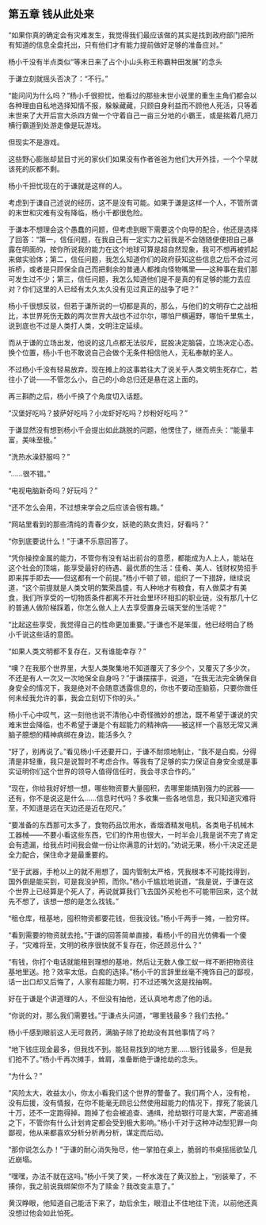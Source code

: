 ## 第五章 钱从此处来
“如果你真的确定会有灾难发生，我觉得我们最应该做的其实是找到政府部门把所有知道的信息全盘托出，只有他们才有能力提前做好足够的准备应对。”

杨小千没有半点类似“等末日来了占个小山头称王称霸种田发展”的念头

于谦立刻就摇头否决了：“不行。”

“能问问为什么吗？”杨小千很担忧，他看过的那些末世小说里的重生主角们都会以各种理由自私地选择知情不报，躲躲藏藏，只顾自身利益而不顾他人死活，只等着末世来了大开后宫大杀四方做一个守着自己一亩三分地的小霸王，或是揣着几把刀横行霸道到处游走像是玩游戏。

但现实不是游戏。

这些野心膨胀却鼠目寸光的家伙们如果没有作者爸爸为他们大开外挂，一个个早就该死的灰都不剩。

杨小千担忧现在的于谦就是这样的人。

考虑到于谦自己述说的经历，这不是没有可能。如果于谦是这样一个人，不管所谓的末世和灾难有没有降临，杨小千都很危险。

于谦本不想理会这个愚蠢的问题，但考虑到眼下需要这个向导的配合，他还是选择了回答：“第一，信任问题，在我自己有一定实力之前我是不会随随便便把自己暴露在明面的，按你所说我的能力在这个地球可算是超自然现象，我可不想再被抓起来做实验体；第二，信任问题，我怎么知道你们的政府获知这些信息之后不会过河拆桥，或者是只顾保全自己而把剩余的普通人都推向怪物嘴里――这种事在我们那可发生过不少；第三，信任问题，我怎么知道他们是不是真的有足够的能力去应对？你们这里的人已经有太久太久没有见过真正的战争了吧？”

杨小千很想反驳，但若于谦所说的一切都是真的，那么，与他们的文明存亡之战相比，本世界死伤无数的两次世界大战也不过尔尔，哪怕尸横遍野，哪怕千里焦土，说到底也不过是人类打人类，文明注定延续。

而从于谦的立场出发，他说的这几点都无法驳斥，屁股决定脑袋，立场决定心态。换个位置，杨小千也不敢说自己会做个无条件相信他人，无私奉献的圣人。

不过杨小千没有轻易放弃，现在摊上的这事若往大了说关乎人类文明生死存亡，若往小了说――不管怎么小，自己的小命总归还是悬在这上面的。

再三斟酌之后，杨小千换了个角度切入话题。

“汉堡好吃吗？披萨好吃吗？小龙虾好吃吗？炒粉好吃吗？”

于谦显然没有想到杨小千会提出如此跳脱的问题，他愣住了，继而点头：“能量丰富，美味至极。”

“洗热水澡舒服吗？”

“……很不错。”

“电视电脑新奇吗？好玩吗？”

“还不怎么会用，不过想来学会之后应该会很有趣。”

“网站里看到的那些清纯的青春少女，妖艳的熟女贵妇，好看吗？”

“你到底要说什么！”于谦不乐意回答了。

“凭你操控金属的能力，不管你有没有站出前台的意愿，都能成为人上人，能站在这个社会的顶端，能享受最好的待遇、最优质的生活：佳肴、美人、钱财权势招手即来挥手即去――但这都有一个前提。”杨小千顿了顿，组织了一下措辞，继续说道，“这个前提就是人类文明的繁荣昌盛，有人种地才有粮食，有人做菜才有美食，我们所享受的一切物质条件都离不开社会里环环相扣的职业链，没有那几十亿的普通人做阶梯踩着，你怎么做人上人去享受置身云端天堂的生活呢？”

“比起这些享受，我觉得自己的性命更加重要。”于谦也不是笨蛋，他已经明白了杨小千说这些话的意图。

“如果人类文明都不复存在，又有谁能幸存？”

“噢？在我那个世界里，大型人类聚集地不知道覆灭了多少个，又覆灭了多少次，不还是有人一次又一次地保全自身吗？”于谦摆摆手，说道，“在我无法完全确保自身安全的情况下，我是绝对不会随意透露信息的，你也不要动歪脑筋，只要你做任何未经我允许的事，我会立刻切下你的头。”

杨小千心中叹气，这一刻他也说不清他心中奇怪微妙的想法，既不希望于谦说的灾难末世会降临，也不希望于谦是个有超能力的精神病――被这样一个喜怒无常又满脑子臆想的精神病绑在身边，能活多久？

“好了，别再说了。”看见杨小千还要开口，于谦不耐烦地制止，“我不是白痴，分得清是非轻重，我只是说暂时不考虑合作。等我有了足够的实力保证自身安全或是事实证明你们这个世界的领导人值得信任时，我会寻求合作的。”

“现在，你给我好好想一想，哪些物资要大量囤积，去哪里能搞到强力的武器――还有，你不是说这是什么……信息时代吗？多收集一些各地信息，我只知道灾难将至，不知道是远在天边还是近在咫尺。”

“要准备的东西那可太多了，食物药品饮用水，香烟酒精发电机，各类电子机械木工器械――不要小看这些东西，它们的作用也很大，一时半会儿我是说不完了肯定会有遗漏，给我点时间我会做一份让你满意的计划的。”劝说无果，杨小千决定还是全力配合，保住命才是最重要的。

“至于武器，手枪以上的就不用想了，国内管制太严格，凭我根本不可能找得到，国外倒是能买到，可是我没护照，而你。”杨小千尴尬地说道，“我是说，于谦在这个世界上已经算是个死人了，再说就算我们飞去国外买枪也不可能带回来，这个就先不想了，该想一想的是怎么找钱。”

“租仓库，租基地，囤积物资都要花钱，但我没钱。”杨小千两手一摊，一脸穷样。

“看到需要的物资就去抢。”于谦的回答简单直接，看杨小千的目光仿佛看一个傻子，“灾难将至，文明的秩序很快就不复存在，你还顾忌什么？”

“有钱，你打个电话就能租到理想的基地，然后让无数人像工蚁一样不断把物资往基地里送。抢？效率太低，白痴的选择。”杨小千的言辞里丝毫不掩饰自己的鄙视，话一出口却又后悔了，人家有超能力啊，打不过还嘴欠这是找抽啊。

好在于谦是个讲道理的人，不但没有抽他，还认真地考虑了他的话。

“你说的对，那么我们需要钱。”于谦点头问道，“哪里钱最多？我们去抢。”

杨小千感到眼前这人无可救药，满脑子除了抢劫没有其他事情了吗？

“地下钱庄现金最多，但我找不到。能轻易找到的地方里……银行钱最多，但是我们抢不了。”杨小千再次摊手，耸肩，准备断绝于谦抢劫的念头。

“为什么？”

“风险太大，收益太小，你太小看我们这个世界的警备了。我们两个人，没有枪，没有后援，没有情报，在你不能毫无顾忌公然使用超能力的情况下，撑死了能装几十万，还不一定跑得掉。跑掉了也会被追查、通缉，抢劫银行可是大案，严密追捕之下，不管你有什么计划肯定都会受到极大影响。”杨小千对于这种冲动型犯罪一向鄙视，他从来都喜欢分析分析再分析，谋定而后动。

“那你说怎么办！”于谦的耐心消失殆尽，他一掌拍在桌上，脆弱的书桌摇摇欲坠几近崩塌。

“嘿嘿，办法不就在这吗。”杨小千笑了笑，一杯水泼在了黄汉脸上，“别装晕了，不揍你，我之前说我绑架你不为了赎金？我改变主意了。”

黄汉睁眼，他知道自己能活下来了，劫后余生，眼泪止不住地往下流，以前他还真没想过他会如此怕死。

